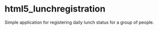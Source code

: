 html5_lunchregistration
=======================

Simple application for registering daily lunch status for a group of people.